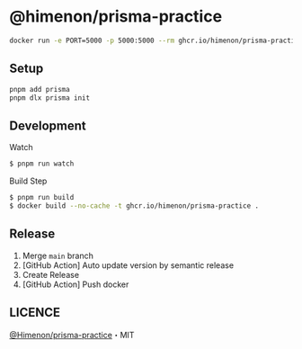 # @himenon/prisma-practice

```bash
docker run -e PORT=5000 -p 5000:5000 --rm ghcr.io/himenon/prisma-practice
```

## Setup

```bash
pnpm add prisma
pnpm dlx prisma init
```

## Development

Watch

```bash
$ pnpm run watch
```

Build Step

```bash
$ pnpm run build
$ docker build --no-cache -t ghcr.io/himenon/prisma-practice .
```

## Release

1. Merge `main` branch
2. [GitHub Action] Auto update version by semantic release
3. Create Release
4. [GitHub Action] Push docker

## LICENCE

[@Himenon/prisma-practice](https://github.com/Himenon/prisma-practice)・MIT
